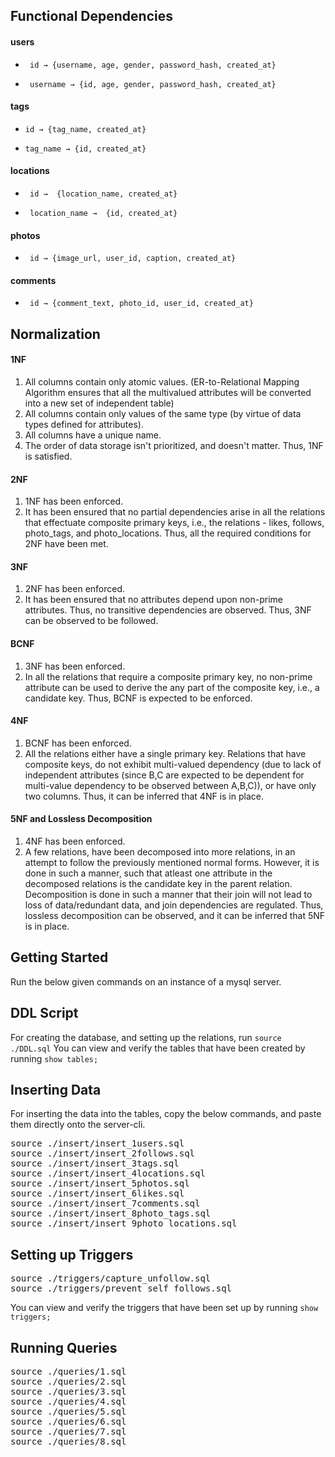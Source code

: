 ## Functional Dependencies
#### users
*      id → {username, age, gender, password_hash, created_at}
*      username → {id, age, gender, password_hash, created_at}

#### tags
*     id → {tag_name, created_at}
*     tag_name → {id, created_at}

#### locations
*      id →  {location_name, created_at}
*      location_name →  {id, created_at}

#### photos
*      id → {image_url, user_id, caption, created_at}

#### comments
*      id → {comment_text, photo_id, user_id, created_at}

## Normalization

#### 1NF
1.  All columns contain only atomic values. (ER-to-Relational Mapping Algorithm ensures that all the multivalued attributes will be
converted into a new set of independent table)
2.  All columns contain only values of the same type (by virtue of data types defined for attributes).
3.  All columns have a unique name.
4.  The order of data storage isn't prioritized, and doesn't matter.
Thus, 1NF is satisfied.

#### 2NF
1.  1NF has been enforced.
2.  It has been ensured that no partial dependencies arise in all the relations that effectuate composite primary keys, i.e., the relations - likes, follows, photo_tags, and photo_locations.
Thus, all the required conditions for 2NF have been met.

#### 3NF
1.  2NF has been enforced.
2.  It has been ensured that no attributes depend upon non-prime attributes. Thus, no transitive dependencies are observed.
Thus, 3NF can be observed to be followed.

#### BCNF
1.  3NF has been enforced.
2.  In all the relations that require a composite primary key, no non-prime attribute can be used to derive the any part of the composite key, i.e., a candidate key.
Thus, BCNF is expected to be enforced.

#### 4NF
1.  BCNF has been enforced.
2.  All the relations either have a single primary key. Relations that have composite keys, do not exhibit multi-valued dependency (due to lack of independent attributes (since B,C are expected to be dependent for multi-value dependency to be observed between A,B,C)), or have only two columns.
Thus, it can be inferred that 4NF is in place.

#### 5NF and Lossless Decomposition
1.  4NF has been enforced.
2.  A few relations, have been decomposed into more relations, in an attempt to follow the previously mentioned normal forms. However, it is done in such a manner, such that atleast one attribute in the decomposed relations is the candidate key in the parent relation. Decomposition is done in such a manner that their join will not lead to loss of data/redundant data, and join dependencies are regulated.
Thus, lossless decomposition can be observed, and it can be inferred that 5NF is in place.


## Getting Started
Run the below given commands on an instance of a mysql server. 

## DDL Script
For creating the database, and setting up the relations, run `source ./DDL.sql`
You can view and verify the tables that have been created by running `show tables;`

## Inserting Data
For inserting the data into the tables, copy the below commands, and paste them directly onto the server-cli.
<pre>
source ./insert/insert_1users.sql
source ./insert/insert_2follows.sql
source ./insert/insert_3tags.sql
source ./insert/insert_4locations.sql
source ./insert/insert_5photos.sql
source ./insert/insert_6likes.sql
source ./insert/insert_7comments.sql
source ./insert/insert_8photo_tags.sql
source ./insert/insert_9photo_locations.sql
</pre>

## Setting up Triggers
<pre>
source ./triggers/capture_unfollow.sql
source ./triggers/prevent_self_follows.sql
</pre>
You can view and verify the triggers that have been set up by running `show triggers;`

## Running Queries
<pre>
source ./queries/1.sql
source ./queries/2.sql
source ./queries/3.sql
source ./queries/4.sql
source ./queries/5.sql
source ./queries/6.sql
source ./queries/7.sql
source ./queries/8.sql
</pre>

